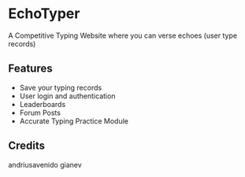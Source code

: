 # EchoTyper
A Competitive Typing Website where you can verse echoes (user type records)

## Features
- Save your typing records
- User login and authentication
- Leaderboards
- Forum Posts
- Accurate Typing Practice Module

## Credits
andriusavenido
gianev
